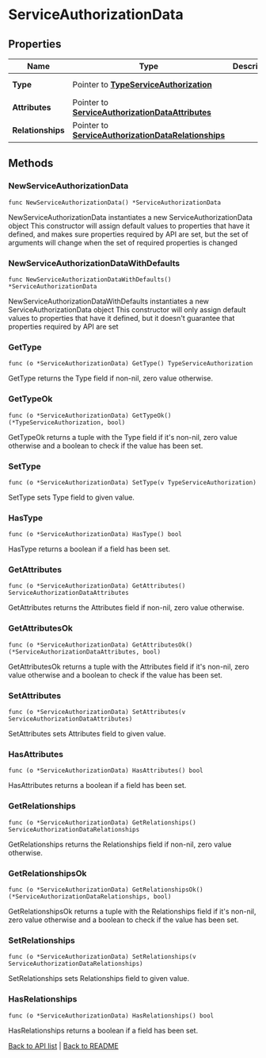 # ServiceAuthorizationData

## Properties

Name | Type | Description | Notes
------------ | ------------- | ------------- | -------------
**Type** | Pointer to [**TypeServiceAuthorization**](TypeServiceAuthorization.md) |  | [optional] [default to TYPESERVICEAUTHORIZATION_SERVICE_AUTHORIZATION]
**Attributes** | Pointer to [**ServiceAuthorizationDataAttributes**](ServiceAuthorizationDataAttributes.md) |  | [optional] 
**Relationships** | Pointer to [**ServiceAuthorizationDataRelationships**](ServiceAuthorizationDataRelationships.md) |  | [optional] 

## Methods

### NewServiceAuthorizationData

`func NewServiceAuthorizationData() *ServiceAuthorizationData`

NewServiceAuthorizationData instantiates a new ServiceAuthorizationData object
This constructor will assign default values to properties that have it defined,
and makes sure properties required by API are set, but the set of arguments
will change when the set of required properties is changed

### NewServiceAuthorizationDataWithDefaults

`func NewServiceAuthorizationDataWithDefaults() *ServiceAuthorizationData`

NewServiceAuthorizationDataWithDefaults instantiates a new ServiceAuthorizationData object
This constructor will only assign default values to properties that have it defined,
but it doesn't guarantee that properties required by API are set

### GetType

`func (o *ServiceAuthorizationData) GetType() TypeServiceAuthorization`

GetType returns the Type field if non-nil, zero value otherwise.

### GetTypeOk

`func (o *ServiceAuthorizationData) GetTypeOk() (*TypeServiceAuthorization, bool)`

GetTypeOk returns a tuple with the Type field if it's non-nil, zero value otherwise
and a boolean to check if the value has been set.

### SetType

`func (o *ServiceAuthorizationData) SetType(v TypeServiceAuthorization)`

SetType sets Type field to given value.

### HasType

`func (o *ServiceAuthorizationData) HasType() bool`

HasType returns a boolean if a field has been set.

### GetAttributes

`func (o *ServiceAuthorizationData) GetAttributes() ServiceAuthorizationDataAttributes`

GetAttributes returns the Attributes field if non-nil, zero value otherwise.

### GetAttributesOk

`func (o *ServiceAuthorizationData) GetAttributesOk() (*ServiceAuthorizationDataAttributes, bool)`

GetAttributesOk returns a tuple with the Attributes field if it's non-nil, zero value otherwise
and a boolean to check if the value has been set.

### SetAttributes

`func (o *ServiceAuthorizationData) SetAttributes(v ServiceAuthorizationDataAttributes)`

SetAttributes sets Attributes field to given value.

### HasAttributes

`func (o *ServiceAuthorizationData) HasAttributes() bool`

HasAttributes returns a boolean if a field has been set.

### GetRelationships

`func (o *ServiceAuthorizationData) GetRelationships() ServiceAuthorizationDataRelationships`

GetRelationships returns the Relationships field if non-nil, zero value otherwise.

### GetRelationshipsOk

`func (o *ServiceAuthorizationData) GetRelationshipsOk() (*ServiceAuthorizationDataRelationships, bool)`

GetRelationshipsOk returns a tuple with the Relationships field if it's non-nil, zero value otherwise
and a boolean to check if the value has been set.

### SetRelationships

`func (o *ServiceAuthorizationData) SetRelationships(v ServiceAuthorizationDataRelationships)`

SetRelationships sets Relationships field to given value.

### HasRelationships

`func (o *ServiceAuthorizationData) HasRelationships() bool`

HasRelationships returns a boolean if a field has been set.


[Back to API list](../README.md#documentation-for-api-endpoints) | [Back to README](../README.md)
